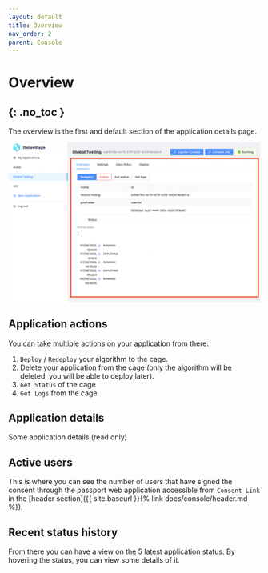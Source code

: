 ```yaml
---
layout: default
title: Overview
nav_order: 2
parent: Console
---
```


# Overview
{: .no_toc }
---

The overview is the first and default section of the application details page.

![](../../assets/images/application-overview.png)

## Application actions

You can take multiple actions on your application from there:

1. `Deploy` / `Redeploy` your algorithm to the cage.
2. Delete your application from the cage (only the algorithm will be deleted, you will be able to deploy later).
3. `Get Status` of the cage
4. `Get Logs` from the cage

## Application details

Some application details (read only)

## Active users

This is where you can see the number of users that have signed the consent through the passport web application accessible from `Consent Link` in the [header section]({{ site.baseurl }}{% link docs/console/header.md %}).

## Recent status history

From there you can have a view on the 5 latest application status.
By hovering the status, you can view some details of it.